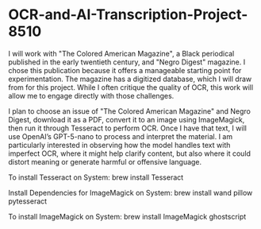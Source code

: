 # OCR-and-AI-Transcription-Project-8510

I will work with "The Colored American Magazine", a Black periodical published in the early twentieth century, and "Negro Digest" magazine. I chose this publication because it offers a manageable starting point for experimentation. The magazine has a digitized database, which I will draw from for this project. While I often critique the quality of OCR, this work will allow me to engage directly with those challenges.

I plan to choose an issue of "The Colored American Magazine" and Negro Digest, download it as a PDF, convert it to an image using ImageMagick, then run it through Tesseract to perform OCR. Once I have that text, I will use OpenAI’s GPT-5-nano to process and interpret the material. I am particularly interested in observing how the model handles text with imperfect OCR, where it might help clarify content, but also where it could distort meaning or generate harmful or offensive language.

To install Tesseract on System:
brew install Tesseract 


Install Dependencies for ImageMagick on System:
brew install wand pillow pytesseract


To install ImageMagick on System:
brew install ImageMagick ghostscript


